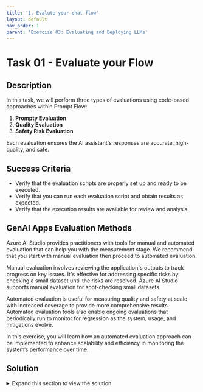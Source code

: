 ```yaml
---
title: '1. Evalute your chat flow'
layout: default
nav_order: 1
parent: 'Exercise 03: Evaluating and Deploying LLMs'
---
```


# Task 01 - Evaluate your Flow

## Description

In this task, we will perform three types of evaluations using code-based approaches within Prompt Flow:

1. **Prompty Evaluation**
2. **Quality Evaluation**
3. **Safety Risk Evaluation**

Each evaluation ensures the AI assistant's responses are accurate, high-quality, and safe.

## Success Criteria

- Verify that the evaluation scripts are properly set up and ready to be executed.
- Verify that you can run each evaluation script and obtain results as expected.
- Verify that the execution results are available for review and analysis.

## GenAI Apps Evaluation Methods

Azure AI Studio provides practitioners with tools for manual and automated evaluation that can help you with the measurement stage. We recommend that you start with manual evaluation then proceed to automated evaluation. 

Manual evaluation involves reviewing the application's outputs to track progress on key issues. It's effective for addressing specific risks by checking a small dataset until the risks are resolved. Azure AI Studio supports manual evaluation for spot-checking small datasets.

Automated evaluation is useful for measuring quality and safety at scale with increased coverage to provide more comprehensive results. Automated evaluation tools also enable ongoing evaluations that periodically run to monitor for regression as the system, usage, and mitigations evolve.

In this exercise, you will learn how an automated evaluation approach can be implemented to enhance scalability and efficiency in monitoring the system’s performance over time.

## Solution

<details markdown="block">
<summary>Expand this section to view the solution</summary>

### Environment Variables

Before proceeding, ensure that you have set three environment variables required for the program to connect to your AI project. To do this, copy the `.env.template` file and rename it to `.env`, then replace the following variables:

```
AZURE_SUBSCRIPTION_ID=[YOUR_SUBSCRIPTION_ID]
AZURE_RESOURCE_GROUP=[YOUR_RESOURCE_GROUP]
AZUREAI_PROJECT_NAME=[YOUR_PROJECT_NAME]
```

> [!NOTE]
> If you have already completed this configuration in the previous exercise, there’s no need to repeat it.

### 1) Prompty Evaluation

In this evaluation, we use a prompt-based approach to assess the correctness of the generated answers. An AI assistant compares each answer with the ground truth for the given question and assigns a score between **1** and **5**, where **5** indicates a perfect match. The assistant also provides an explanation for the assigned score. This method leverages the capabilities of the language model to perform evaluations in a structured and consistent manner.

Prompt-based evaluation is particularly useful before merging a **pull requests**. It allows developers to quickly assess the correctness and quality of the AI assistant's responses before merging changes into the main codebase. By incorporating this evaluation during code reviews, teams can ensure that updates maintain or improve the performance of the AI system.

#### Instructions to Run the Evaluation

To execute the prompt-based evaluation, follow these steps:

1. **Navigate to the Project Directory**: Open a terminal and navigate to the root directory of your project.

2. **Ensure Dependencies are Installed**: Make sure you have Python installed and the necessary packages by running:

   ```bash
   pip install -r requirements.txt
   ```

3. **Set the PYTHONPATH**: Export the `./src` directory to the `PYTHONPATH` to allow Python to find modules in the flow source directory.

   ```bash
   export PYTHONPATH=./src:$PYTHONPATH
   ```

   > [!NOTE]
   > Skipping this step will result in a `ModuleNotFoundError: No module named 'chat_request'`.

4. **Run the Evaluation Script**: Execute the following command:

   ```bash
   python evaluations/prompty_eval.py
   ```

   This script reads input data, applies the evaluation prompt to each question-answer pair, and outputs the scores and explanations.

   > [!NOTE]
   > If you start seeing 429 errors in your terminal output, it might be a good idea to increase the quota for the gpt-35-turbo model deployment.

#### Evaluation Execution Results

*After running the script, you should see output similar to the following:*

```
                                     inputs.question                                      inputs.answer  ... outputs.score                                outputs.explanation
0  How can I reschedule my appointment with Lamna...  You can reschedule your appointment with Lamna...  ...             5  The answer provides the correct methods to res...
1  Does Lamna Healthcare share my personal inform...  Lamna Healthcare does not share your personal ...  ...             5  The answer accurately reflects the ground_trut...
2  What are my responsibilities as a patient at L...  As a patient at Lamna Healthcare, your respons...  ...             5  The answer accurately lists the responsibiliti...
3  How long does it take to process an insurance ...  The processing time for an insurance claim at ...  ...             5  The answer accurately reflects the processing ...
4  Where can I find information about my prescrib...  You can find information about your prescribed...  ...             5  The answer provides comprehensive information ...
5  Are telehealth services covered by insurance a...  Yes, telehealth services are covered by most i...  ...             5  The answer accurately reflects the ground trut...
6  What should I do if I need to discuss my billi...  If you need to discuss your billing concerns, ...  ...             5  The answer accurately covers the key points me...
7  What should I do if I have a non-life-threaten...  If you have a non-life-threatening urgent medi...  ...             3  The answer suggests calling a nurse hotline, w...
8  How can I request a refill for my prescription...  You can request a refill for your prescription...  ...             5  The answer provides the same methods for reque...
9  How does Lamna Healthcare protect my personal ...  Lamna Healthcare protects your personal health...  ...             5  The answer accurately reflects the ground_trut...
```

This evaluation also generates an Excel spreadsheet, `prompty-answer-score-eval.xlsx`, with the results.

![Prompty Evaluation Results.](images/evaluate_prompty.png)

### 2) Quality Evaluation

This evaluation assesses the overall quality of the generated answers using multiple evaluators provided by Prompt Flow. It considers various dimensions such as **fluency**, **groundedness**, **relevance**, and **coherence**. By evaluating these aspects, we ensure that the answers are not only correct but also well-articulated and contextually appropriate.

Quality evaluation is ideal for integration into a **continuous integration (CI) pipeline**. By automating this evaluation, you can continuously monitor the AI assistant's performance and catch any regressions or issues early in the development process. Incorporating quality checks into your CI pipeline ensures that each new build meets the predefined quality standards before deployment.

#### Instructions to Run the Evaluation

To perform the quality evaluation:

> [!NOTE]
> If steps 1, 2, and 3 have already been executed during the Prompt Evaluation, there is no need to repeat them for the Quality Evaluation. You can proceed directly to running the evaluation script.

1. **Navigate to the Project Directory**: Open a terminal and navigate to the root directory of your project.

2. **Ensure Dependencies are Installed**: Make sure you have Python installed and the necessary packages by running:

   ```bash
   pip install -r requirements.txt
   ```

3. **Set the PYTHONPATH**: Export the `./src` directory to the `PYTHONPATH` to allow Python to find modules in the flow source directory.

   ```bash
   export PYTHONPATH=./src:$PYTHONPATH
   ```

4. **Run the Evaluation Script**: Execute the following command:

   ```bash
   python evaluations/qa_quality_eval.py
   ```

   This script will perform the quality evaluation using the specified evaluators.

#### Evaluation Results

*After running the script, you should see output similar to the following:*

```
...
Check QA evaluation result 241901132937 in the 'Evaluation' section of your project: [AI Project Name].
```

A file named `qa_flow_quality_eval.json` will be generated, containing the evaluation results.

![QA Evaluation Results.](images/evaluate_qa01.png)

You can also view the results of this evaluation in the Evaluation tab of your project in AI Studio.

![QA Evaluation Results in AI Studio.](images/evaluate_qa02.png)

### 3) Safety Risk Evaluation

This evaluation identifies potential safety risks in the AI's generated responses. Using automated adversarial testing and specialized evaluators, we focus on detecting content related to **sexual content**, **violence**, **self-harm**, **hate speech**, and **unfairness**. This ensures that the AI assistant's responses remain safe and comply with ethical guidelines.

Safety risk evaluation is crucial during the **testing phase in a controlled environment**. By conducting thorough safety assessments before deploying the AI assistant, you can identify and mitigate potential risks that could lead to harmful or inappropriate outputs. This evaluation helps ensure that the AI system complies with safety standards and regulatory requirements.

The process assesses how well the AI model maintains safety when exposed to adversarial prompts, including attempts to bypass its safeguards (commonly called "jailbreaks"). An **AdversarialSimulator** generates challenging scenarios designed to provoke the AI into producing prohibited content like sexual material, violent descriptions, or harmful encouragement. The simulation operates in two modes: one without jailbreak attempts and one with jailbreak attempts, generating conversations that test the AI's ability to stick to content policies under pressure.

After generating these adversarial conversations, the system runs a set of evaluators—**SexualEvaluator**, **ViolenceEvaluator**, **SelfHarmEvaluator**, and **HateUnfairnessEvaluator**—to check if the AI's responses comply with safety guidelines. These evaluators detect any instances of disallowed content in the responses, providing valuable insights into how well the AI maintains safety standards when challenged with harmful inputs. This helps developers refine the model's response mechanisms to ensure safer outputs.

#### Instructions to Run the Evaluation

To perform the safety risk evaluation:

> [!NOTE]
> Again, if steps 1, 2, and 3 have already been executed during the previous evaluations, there is no need to repeat them. You can proceed directly to running the evaluation script.

1. **Navigate to the Project Directory**: Open a terminal and navigate to the root directory of your project.

2. **Ensure Dependencies are Installed**: Make sure you have Python installed and the necessary packages by running:

   ```bash
   pip install -r requirements.txt
   ```

3. **Set the PYTHONPATH**: Export the `./src` directory to the `PYTHONPATH` to allow Python to find modules in the flow source directory.

   ```bash
   export PYTHONPATH=./src:$PYTHONPATH
   ```

4. **Run the Evaluation Script**: Execute the following command:

   ```bash
   python evaluations/safety_eval.py
   ```

   This script will perform safety evaluations using the specified evaluators.

#### Evaluation Results

*After running the script, you should see output similar to the following:*

```
...
Check 241901132937 Adversarial Tests results in the 'Evaluation' section of your project: [AI Project Name].
```

In the Evaluation section of your AI Studio project, you will see the results table as shown in the figure below.

![QA Adversarial Tests Results in AI Studio.](images/evaluate_adversarial01.png)

Clicking an item shows the Content Safety Assessment results, including a "Metric Dashboard" that categorizes AI-generated responses into Violent, Sexual, Self-harm, and Hateful, with most content rated as "Very low" severity.

![QA Adversarial Tests Results in AI Studio.](images/evaluate_adversarial02.png)

**Congratulations on completing this exercise!**

By following the steps outlined above, you have successfully:

- Set up the environment and prepared the necessary configurations.
- Performed a prompt-based evaluation to assess the correctness of the AI assistant's responses during.
- Executed a quality evaluation to ensure ongoing high-quality outputs.
- Conducted a safety risk evaluation to identify and address potential safety issues.

Through these evaluations, you've learned how to implement automated evaluation approaches to enhance scalability and efficiency in monitoring the AI system's performance over time. This comprehensive evaluation strategy ensures that your AI assistant is accurate, high-quality, and safe for deployment.

</details>